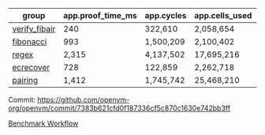 | group | app.proof_time_ms | app.cycles | app.cells_used | leaf.proof_time_ms | leaf.cycles | leaf.cells_used |
| -- | -- | -- | -- | -- | -- | -- |
| [verify_fibair](https://github.com/openvm-org/openvm/blob/benchmark-results/benchmarks-pr/2168/verify_fibair-7383b621cfd0f187336cf5c870c1630e742bb3ff.md) | 240 |  322,610 |  2,058,654 |- | - | - |
| [fibonacci](https://github.com/openvm-org/openvm/blob/benchmark-results/benchmarks-pr/2168/fibonacci-7383b621cfd0f187336cf5c870c1630e742bb3ff.md) | 993 |  1,500,209 |  2,100,402 |- | - | - |
| [regex](https://github.com/openvm-org/openvm/blob/benchmark-results/benchmarks-pr/2168/regex-7383b621cfd0f187336cf5c870c1630e742bb3ff.md) | 2,315 |  4,137,502 |  17,695,216 |- | - | - |
| [ecrecover](https://github.com/openvm-org/openvm/blob/benchmark-results/benchmarks-pr/2168/ecrecover-7383b621cfd0f187336cf5c870c1630e742bb3ff.md) | 728 |  122,859 |  2,262,718 |- | - | - |
| [pairing](https://github.com/openvm-org/openvm/blob/benchmark-results/benchmarks-pr/2168/pairing-7383b621cfd0f187336cf5c870c1630e742bb3ff.md) | 1,412 |  1,745,742 |  25,468,210 |- | - | - |


Commit: https://github.com/openvm-org/openvm/commit/7383b621cfd0f187336cf5c870c1630e742bb3ff

[Benchmark Workflow](https://github.com/openvm-org/openvm/actions/runs/18854501552)
